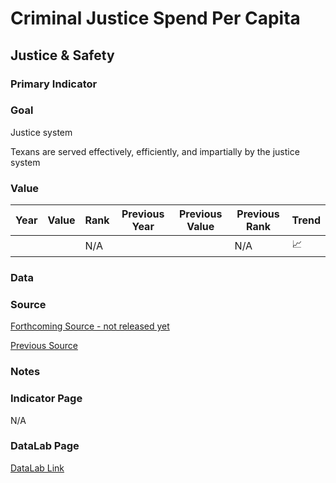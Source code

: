 # Criminal Justice Spend Per Capita

## Justice & Safety

### Primary Indicator

### **Goal**

Justice system

Texans are served effectively, efficiently, and impartially by the justice system

### Value

| Year |  Value      | Rank     | Previous Year   | Previous Value | Previous Rank | Trend | 
| ----------- | ----------- | ----------- | ----------- | ----------- | ----------- | -----------|
|             |             | N/A         |             |             | N/A         | 📈       | 

### Data

### Source

[Forthcoming Source - not released yet](https://bjs.ojp.gov/library/publications/forthcoming)

[Previous Source](https://bjs.ojp.gov/library/publications/justice-expenditure-and-employment-extracts-2015-final)

### Notes


### Indicator Page

N/A


### DataLab Page

[DataLab Link](https://datalab.texas2036.org/MCKEXAG2017/texas-expenditure-by-agency?accesskey=txbibke)